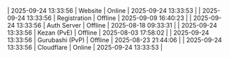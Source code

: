 | 2025-09-24 13:33:56 | Website | Online | 2025-09-24 13:33:53 |
| 2025-09-24 13:33:56 | Registration | Offline | 2025-09-09 16:40:23 |
| 2025-09-24 13:33:56 | Auth Server | Offline | 2025-08-18 09:33:31 |
| 2025-09-24 13:33:56 | Kezan (PvE) | Offline | 2025-08-03 17:58:02 |
| 2025-09-24 13:33:56 | Gurubashi (PvP) | Offline | 2025-08-23 21:44:06 |
| 2025-09-24 13:33:56 | Cloudflare | Online | 2025-09-24 13:33:53 |
